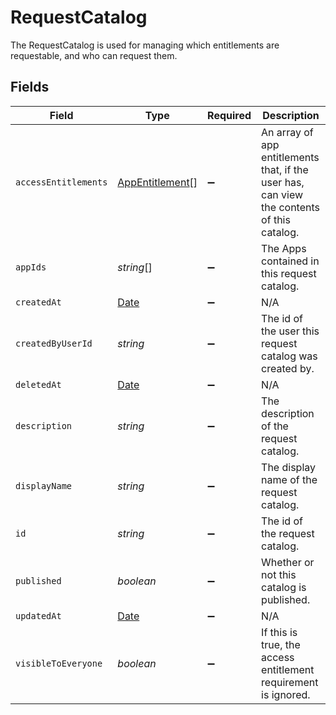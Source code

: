 # RequestCatalog

 The RequestCatalog is used for managing which entitlements are requestable, and who can request them.



## Fields

| Field                                                                                         | Type                                                                                          | Required                                                                                      | Description                                                                                   |
| --------------------------------------------------------------------------------------------- | --------------------------------------------------------------------------------------------- | --------------------------------------------------------------------------------------------- | --------------------------------------------------------------------------------------------- |
| `accessEntitlements`                                                                          | [AppEntitlement](../../models/shared/appentitlement.md)[]                                     | :heavy_minus_sign:                                                                            |  An array of app entitlements that, if the user has, can view the contents of this catalog.<br/> |
| `appIds`                                                                                      | *string*[]                                                                                    | :heavy_minus_sign:                                                                            |  The Apps contained in this request catalog.<br/>                                             |
| `createdAt`                                                                                   | [Date](https://developer.mozilla.org/en-US/docs/Web/JavaScript/Reference/Global_Objects/Date) | :heavy_minus_sign:                                                                            | N/A                                                                                           |
| `createdByUserId`                                                                             | *string*                                                                                      | :heavy_minus_sign:                                                                            |  The id of the user this request catalog was created by.<br/>                                 |
| `deletedAt`                                                                                   | [Date](https://developer.mozilla.org/en-US/docs/Web/JavaScript/Reference/Global_Objects/Date) | :heavy_minus_sign:                                                                            | N/A                                                                                           |
| `description`                                                                                 | *string*                                                                                      | :heavy_minus_sign:                                                                            |  The description of the request catalog.<br/>                                                 |
| `displayName`                                                                                 | *string*                                                                                      | :heavy_minus_sign:                                                                            |  The display name of the request catalog.<br/>                                                |
| `id`                                                                                          | *string*                                                                                      | :heavy_minus_sign:                                                                            |  The id of the request catalog.<br/>                                                          |
| `published`                                                                                   | *boolean*                                                                                     | :heavy_minus_sign:                                                                            |  Whether or not this catalog is published.<br/>                                               |
| `updatedAt`                                                                                   | [Date](https://developer.mozilla.org/en-US/docs/Web/JavaScript/Reference/Global_Objects/Date) | :heavy_minus_sign:                                                                            | N/A                                                                                           |
| `visibleToEveryone`                                                                           | *boolean*                                                                                     | :heavy_minus_sign:                                                                            |  If this is true, the access entitlement requirement is ignored.<br/>                         |